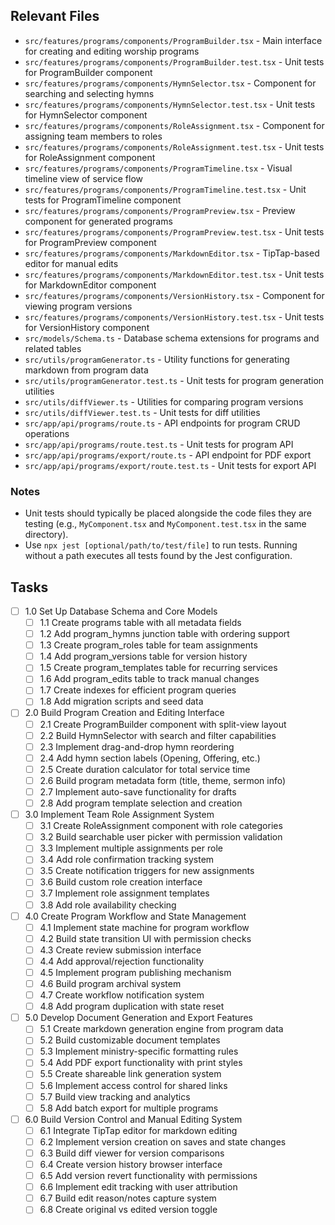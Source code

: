 ## Relevant Files

- `src/features/programs/components/ProgramBuilder.tsx` - Main interface for creating and editing worship programs
- `src/features/programs/components/ProgramBuilder.test.tsx` - Unit tests for ProgramBuilder component
- `src/features/programs/components/HymnSelector.tsx` - Component for searching and selecting hymns
- `src/features/programs/components/HymnSelector.test.tsx` - Unit tests for HymnSelector component
- `src/features/programs/components/RoleAssignment.tsx` - Component for assigning team members to roles
- `src/features/programs/components/RoleAssignment.test.tsx` - Unit tests for RoleAssignment component
- `src/features/programs/components/ProgramTimeline.tsx` - Visual timeline view of service flow
- `src/features/programs/components/ProgramTimeline.test.tsx` - Unit tests for ProgramTimeline component
- `src/features/programs/components/ProgramPreview.tsx` - Preview component for generated programs
- `src/features/programs/components/ProgramPreview.test.tsx` - Unit tests for ProgramPreview component
- `src/features/programs/components/MarkdownEditor.tsx` - TipTap-based editor for manual edits
- `src/features/programs/components/MarkdownEditor.test.tsx` - Unit tests for MarkdownEditor component
- `src/features/programs/components/VersionHistory.tsx` - Component for viewing program versions
- `src/features/programs/components/VersionHistory.test.tsx` - Unit tests for VersionHistory component
- `src/models/Schema.ts` - Database schema extensions for programs and related tables
- `src/utils/programGenerator.ts` - Utility functions for generating markdown from program data
- `src/utils/programGenerator.test.ts` - Unit tests for program generation utilities
- `src/utils/diffViewer.ts` - Utilities for comparing program versions
- `src/utils/diffViewer.test.ts` - Unit tests for diff utilities
- `src/app/api/programs/route.ts` - API endpoints for program CRUD operations
- `src/app/api/programs/route.test.ts` - Unit tests for program API
- `src/app/api/programs/export/route.ts` - API endpoint for PDF export
- `src/app/api/programs/export/route.test.ts` - Unit tests for export API

### Notes

- Unit tests should typically be placed alongside the code files they are testing (e.g., `MyComponent.tsx` and `MyComponent.test.tsx` in the same directory).
- Use `npx jest [optional/path/to/test/file]` to run tests. Running without a path executes all tests found by the Jest configuration.

## Tasks

- [ ] 1.0 Set Up Database Schema and Core Models
  - [ ] 1.1 Create programs table with all metadata fields
  - [ ] 1.2 Add program_hymns junction table with ordering support
  - [ ] 1.3 Create program_roles table for team assignments
  - [ ] 1.4 Add program_versions table for version history
  - [ ] 1.5 Create program_templates table for recurring services
  - [ ] 1.6 Add program_edits table to track manual changes
  - [ ] 1.7 Create indexes for efficient program queries
  - [ ] 1.8 Add migration scripts and seed data

- [ ] 2.0 Build Program Creation and Editing Interface
  - [ ] 2.1 Create ProgramBuilder component with split-view layout
  - [ ] 2.2 Build HymnSelector with search and filter capabilities
  - [ ] 2.3 Implement drag-and-drop hymn reordering
  - [ ] 2.4 Add hymn section labels (Opening, Offering, etc.)
  - [ ] 2.5 Create duration calculator for total service time
  - [ ] 2.6 Build program metadata form (title, theme, sermon info)
  - [ ] 2.7 Implement auto-save functionality for drafts
  - [ ] 2.8 Add program template selection and creation

- [ ] 3.0 Implement Team Role Assignment System
  - [ ] 3.1 Create RoleAssignment component with role categories
  - [ ] 3.2 Build searchable user picker with permission validation
  - [ ] 3.3 Implement multiple assignments per role
  - [ ] 3.4 Add role confirmation tracking system
  - [ ] 3.5 Create notification triggers for new assignments
  - [ ] 3.6 Build custom role creation interface
  - [ ] 3.7 Implement role assignment templates
  - [ ] 3.8 Add role availability checking

- [ ] 4.0 Create Program Workflow and State Management
  - [ ] 4.1 Implement state machine for program workflow
  - [ ] 4.2 Build state transition UI with permission checks
  - [ ] 4.3 Create review submission interface
  - [ ] 4.4 Add approval/rejection functionality
  - [ ] 4.5 Implement program publishing mechanism
  - [ ] 4.6 Build program archival system
  - [ ] 4.7 Create workflow notification system
  - [ ] 4.8 Add program duplication with state reset

- [ ] 5.0 Develop Document Generation and Export Features
  - [ ] 5.1 Create markdown generation engine from program data
  - [ ] 5.2 Build customizable document templates
  - [ ] 5.3 Implement ministry-specific formatting rules
  - [ ] 5.4 Add PDF export functionality with print styles
  - [ ] 5.5 Create shareable link generation system
  - [ ] 5.6 Implement access control for shared links
  - [ ] 5.7 Build view tracking and analytics
  - [ ] 5.8 Add batch export for multiple programs

- [ ] 6.0 Build Version Control and Manual Editing System
  - [ ] 6.1 Integrate TipTap editor for markdown editing
  - [ ] 6.2 Implement version creation on saves and state changes
  - [ ] 6.3 Build diff viewer for version comparisons
  - [ ] 6.4 Create version history browser interface
  - [ ] 6.5 Add version revert functionality with permissions
  - [ ] 6.6 Implement edit tracking with user attribution
  - [ ] 6.7 Build edit reason/notes capture system
  - [ ] 6.8 Create original vs edited version toggle